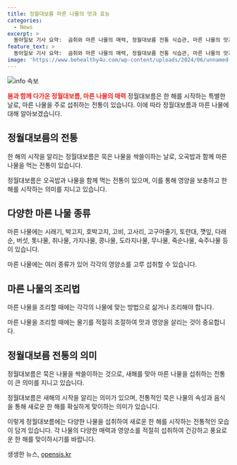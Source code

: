 ```yaml
---
title: 정월대보름 마른 나물의 맛과 효능
categories:
  - News
excerpt: >
  동아일보 기사 요약:  곰취와 마른 나물의 매력, 정월대보름 전통 식습관, 마른 나물의 맛과 건강 이점, 마른 나물을 먹는 의미와 관례, 그리고 정월대보름의 의미와 전통에 대한 김화성 기자의 단상과 시로 마무리된다.TexParameteri150
feature_text: >
  동아일보 기사 요약:  곰취와 마른 나물의 매력, 정월대보름 전통 식습관, 마른 나물의 맛과 건강 이점, 마른 나물을 먹는 의미와 관례, 그리고 정월대보름의 의미와 전통에 대한 김화성 기자의 단상과 시로 마무리된다.TexParameteri150
image: 'https://www.behealthy4u.com/wp-content/uploads/2024/06/unnamed-file.png'
---
```


<p><img src="https://www.behealthy4u.com/wp-content/uploads/2024/06/unnamed-file.png" alt="info 속보" /></p>

<p><b><span style="color: #ee2323;">봄과 함께 다가온 정월대보름, 마른 나물의 매력</span></b>
정월대보름은 한 해를 시작하는 특별한 날로, 마른 나물을 주로 섭취하는 전통이 있습니다. 이에 따라 정월대보름과 마른 나물에 대해 알아보겠습니다.</p>

<h2 data-ke-size="size26">정월대보름의 전통</h2>

<p>한 해의 시작을 알리는 정월대보름은 묵은 나물을 싹쓸이하는 날로, 오곡밥과 함께 마른 나물을 먹는 전통이 있습니다.</p>

<p data-ke-size="size16">정월대보름은 오곡밥과 나물을 함께 먹는 전통이 있으며, 이를 통해 영양을 보충하고 한 해를 시작하는 의미를 지니고 있습니다.</p>

<h2 data-ke-size="size26">다양한 마른 나물 종류</h2>

<p>마른 나물에는 시래기, 박고지, 호박고지, 고비, 고사리, 고구마줄기, 토란대, 깻잎, 다래순, 버섯, 톳나물, 취나물, 가지나물, 콩나물, 도라지나물, 무나물, 죽순나물, 숙주나물 등이 있습니다.</p>

<p data-ke-size="size16">마른 나물에는 여러 종류가 있어 각각의 영양소를 고루 섭취할 수 있습니다.</p>

<h2 data-ke-size="size26">마른 나물의 조리법</h2>

<p>마른 나물을 조리할 때에는 각각의 나물에 맞는 방법으로 삶거나 조리해야 합니다.</p>

<p data-ke-size="size16">마른 나물을 조리할 때에는 물기를 적절히 조절하여 맛과 영양을 살리는 것이 중요합니다.</p>

<h2 data-ke-size="size26">정월대보름 전통의 의미</h2>

<p>정월대보름은 묵은 나물을 싹쓸이하는 것으로, 새해를 맞아 마른 나물을 섭취하는 전통이 큰 의미를 지니고 있습니다.</p>

<p data-ke-size="size16">정월대보름은 새해의 시작을 알리는 의미가 있으며, 전통적인 묵은 나물의 속성과 음식을 통해 새로운 한 해를 확실하게 맞이하는 의미가 있습니다.</p>

<p>이렇게 정월대보름에는 다양한 나물을 섭취하여 새로운 한 해를 시작하는 전통적인 모습이 담겨 있습니다. 각 나물의 다양한 매력과 영양소를 적절히 섭취하여 건강하고 풍요로운 한 해를 맞이하시기를 바랍니다.</p>
생생한 뉴스, <a href="https://opensis.kr" rel="dofollow">opensis.kr</a>


